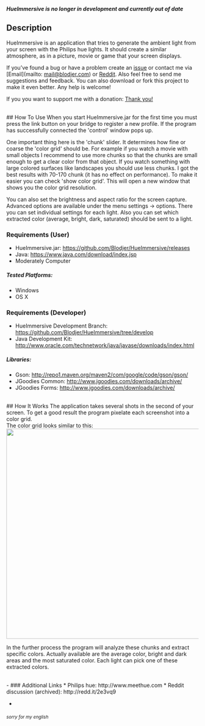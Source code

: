 _**HueImmersive is no longer in development and currently out of date**_

## Description
HueImmersive is an application that tries to generate the ambient light from your screen with the Philips hue lights. It should create a similar atmosphere, as in a picture, movie or game that your screen displays.

If you’ve found a bug or have a problem create an [issue](https://github.com/Blodjer/HueImmersive/issues/new) or contact me via [Email](mailto: mail@blodjer.com) or [Reddit](https://www.reddit.com/message/compose/?to=Blodjer). Also feel free to send me suggestions and feedback.
You can also download or fork this project to make it even better. Any help is welcome!
 
If you you want to support me with a donation: [Thank you!](https://www.paypal.com/cgi-bin/webscr?cmd=_s-xclick&hosted_button_id=BVVY8L9TTPQFJ)

<br>
## How To Use
When you start HueImmersive.jar for the first time you must press the link button on your bridge to register a new profile. If the program has successfully connected the 'control' window pops up.

One important thing here is the 'chunk' slider. It determines how fine or coarse the 'color grid' should be. For example if you watch a movie with small objects I recommend to use more chunks so that the chunks are small enough to get a clear color from that object. If you watch something with large colored surfaces like landscapes you should use less chunks. I got the best results with 70-170 chunk (it has no effect on performance). To make it easier you can check 'show color grid'. This will open a new window that shows you the color grid resolution.

You can also set the brightness and aspect ratio for the screen capture. Advanced options are available under the menu settings -> options. There you can set individual settings for each light. Also you can set which extracted color (average, bright, dark, saturated) should be sent to a light.

### Requirements (User)
* HueImmersive.jar: https://github.com/Blodjer/HueImmersive/releases
* Java: https://www.java.com/download/index.jsp
* Moderately Computer

##### Tested Platforms:
* Windows
* OS X

### Requirements (Developer)
* HueImmersive Development Branch: https://github.com/Blodjer/HueImmersive/tree/develop
* Java Development Kit: http://www.oracle.com/technetwork/java/javase/downloads/index.html

##### Libraries:
* Gson: http://repo1.maven.org/maven2/com/google/code/gson/gson/
* JGoodies Common: http://www.jgoodies.com/downloads/archive/
* JGoodies Forms: http://www.jgoodies.com/downloads/archive/

<br>
## How It Works
The application takes several shots in the second of your screen. To get a good result the program pixelate each screenshot into a color grid.
<br> The color grid looks similar to this:
<br><img src="http://i.imgur.com/NW88UgE.png" width="550px"/>

In the further process the program will analyze these chunks and extract specific colors. Actually available are the average color, bright and dark areas and the most saturated color. Each light can pick one of these extracted colors.

<br>
-
### Additional  Links
* Philips hue: http://www.meethue.com
* Reddit discussion (archived): http://redd.it/2e3vq9

-
###### *<sub>sorry for my english</sub>*
